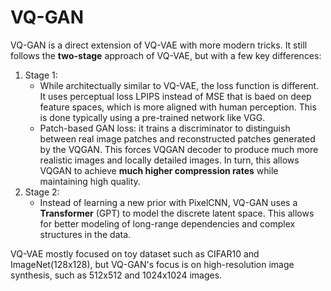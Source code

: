 # VQ-GAN
VQ-GAN is a direct extension of VQ-VAE with more modern tricks. It still follows the **two-stage** approach of VQ-VAE, but with a few key differences:
1. Stage 1:
    - While architectually similar to VQ-VAE, the loss function is different. It uses perceptual loss LPIPS instead of MSE that is baed on deep feature spaces, which is more aligned with human perception. This is done typically using a pre-trained network like VGG.
    - Patch-based GAN loss: it trains a discriminator to distinguish between real image patches and reconstructed patches generated by the VQGAN. This forces VQGAN decoder to produce much more realistic images and locally detailed images.
In turn, this allows VQGAN to achieve **much higher compression rates** while maintaining high quality.
2. Stage 2:
    - Instead of learning a new prior with PixelCNN, VQ-GAN uses a **Transformer** (GPT) to model the discrete latent space. This allows for better modeling of long-range dependencies and complex structures in the data.

VQ-VAE mostly focused on toy dataset such as CIFAR10 and ImageNet(128x128), but VQ-GAN's focus is on high-resolution image synthesis, such as 512x512 and 1024x1024 images.
